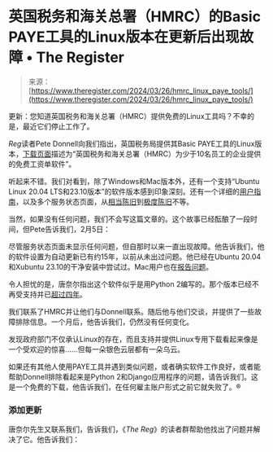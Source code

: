 <!--yml

category: 未分类

date: 2024-05-29 12:41:52

-->

# 英国税务和海关总署（HMRC）的Basic PAYE工具的Linux版本在更新后出现故障 • The Register

> 来源：[https://www.theregister.com/2024/03/26/hmrc_linux_paye_tools/](https://www.theregister.com/2024/03/26/hmrc_linux_paye_tools/)

更新：您知道英国税务和海关总署（HMRC）提供免费的Linux工具吗？不幸的是，最近它们停止工作了。

*Reg*读者Pete Donnell向我们指出，英国税务局提供其Basic PAYE工具的Linux版本，[下载页面](https://www.gov.uk/basic-paye-tools)描述为“英国税务和海关总署（HMRC）为少于10名员工的企业提供的免费工资单软件”。

听起来不错。我们对看到，除了Windows和Mac版本外，还有一个支持“Ubuntu Linux 20.04 LTS和23.10版本”的软件版本感到印象深刻。还有一个详细的[用户指南](https://www.gov.uk/government/publications/basic-paye-tools-user-guide/basic-paye-tools-user-guide)，以及多个服务状态页面，从[相当陈旧](https://www.gov.uk/government/publications/basic-paye-tools-service-availability-and-issues)到[极度陈旧](https://customs.hmrc.gov.uk/channelsPortalWebApp/channelsPortalWebApp.portal?_nfpb=true&_pageLabel=pageNoNavigation_ShowContent&id=HMCE_PROD1_031142&propertyType=document)不等。

当然，如果没有任何问题，我们不会写这篇文章的。这个故事已经酝酿了一段时间，但Pete告诉我们，2月5日：

尽管服务状态页面未显示任何问题，但自那时以来一直出现故障。他告诉我们，他的软件设置为自动更新已有约15年，以前从未出过问题。他已经在Ubuntu 20.04和Xubuntu 23.10的干净安装中尝试过。Mac用户也在[报告问题](https://discussions.apple.com/thread/255234259)。

令人担忧的是，唐奈尔指出这个软件似乎是用Python 2编写的。那个版本已经不再受支持并已[超过四年](https://pythonclock.org/)。

我们联系了HMRC并让他们与Donnell联系。随后他与他们交谈，并提供了一些故障排除信息。一个月后，他告诉我们，仍然没有任何变化。

发现政府部门不仅承认Linux的存在，而且支持并提供Linux专用下载看起来像是一个受欢迎的惊喜……但每一朵银色云层都有一朵乌云。

如果还有其他人使用PAYE工具并遇到类似问题，或者确实软件工作良好，或者能帮助Donnell排除看起来是Python 2和Django应用程序的问题，请告诉我们。这是一个免费的下载，他告诉我们，在任何雇主账户形式之前它就失败了。®

### 添加更新

唐奈尔先生又联系我们，告诉我们，《*The Reg*》的读者群帮助他找出了问题并解决了它。他告诉我们：
